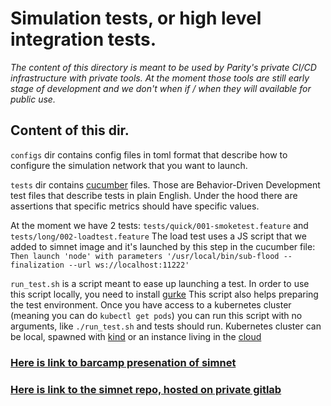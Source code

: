 # Simulation tests, or high level integration tests.


_The content of this directory is meant to be used by Parity's private CI/CD
infrastructure with private tools. At the moment those tools are still early
stage of development and we don't when if / when they will available for
public use._


## Content of this dir. 

`configs` dir contains config files in toml format that describe how to
configure the simulation network that you want to launch.

`tests` dir contains [cucumber](https://cucumber.io/) files. Those are 
Behavior-Driven Development test files that describe tests in plain English.
Under the hood there are assertions that specific metrics should have specific
values. 

At the moment we have 2 tests: `tests/quick/001-smoketest.feature` and
`tests/long/002-loadtest.feature`
The load test uses a JS script that we added to simnet image and it's launched
by this step in the cucumber file:
`Then launch 'node' with parameters '/usr/local/bin/sub-flood --finalization --url ws://localhost:11222'`

`run_test.sh` is a script meant to ease up launching a test.
In order to use this script locally, you need to install 
[gurke](https://github.com/axiatech/gurke)
This script also helps preparing the test environment. Once you have access to 
a kubernetes cluster (meaning you can do `kubectl get pods`) you can run this 
script with no arguments, like `./run_test.sh` and tests should run.
Kubernetes cluster can be local, spawned with 
[kind](https://kind.sigs.k8s.io/docs/user/quick-start/#installation)
or an instance living in the 
[cloud](https://github.com/axiatech/gurke/blob/main/docs/How-to-setup-access-to-gke-k8s-cluster.md) 


### [Here is link to barcamp presenation of simnet](https://www.crowdcast.io/e/ph49xu01)
### [Here is link to the simnet repo, hosted on private gitlab](https://gitlab.axiacoin.network/axia/simnet/-/tree/master)
